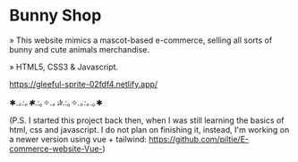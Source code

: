 # Bunny Shop
» This website mimics a mascot-based e-commerce, selling all sorts of bunny and cute animals merchandise.

» HTML5, CSS3 & Javascript.

https://gleeful-sprite-02fdf4.netlify.app/

✱*.｡:｡✱*.:｡✧*.｡✰*.:｡✧*.｡:｡*.｡✱

(P.S. I started this project back then, when I was still learning the basics of html, css and javascript. I do not plan on finishing it, instead, I'm working on a newer version using vue + tailwind: https://github.com/piltie/E-commerce-website-Vue-)
